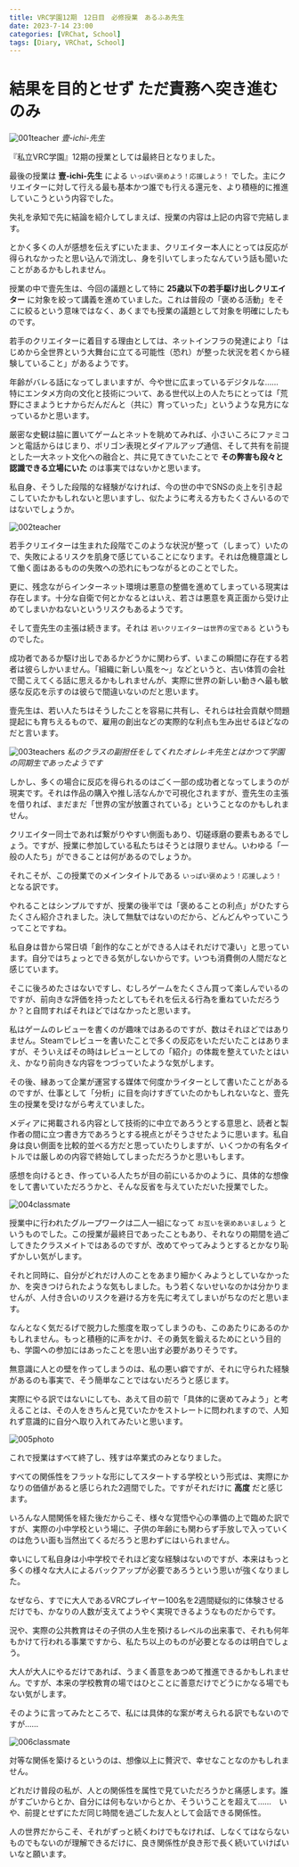 ```yaml
---
title: VRC学園12期　12日目　必修授業　あるふあ先生
date: 2023-7-14 23:00
categories: [VRChat, School]
tags: [Diary, VRChat, School]
---
```


# 結果を目的とせず ただ責務へ突き進むのみ

![001teacher](/assets/img/2023/07/vrc230714-001.png)
_壹-ichi-先生_

『私立VRC学園』12期の授業としては最終日となりました。

最後の授業は **壹-ichi-先生** による `いっぱい褒めよう！応援しよう！` でした。主にクリエイターに対して行える最も基本かつ誰でも行える還元を、より積極的に推進していこうという内容でした。

失礼を承知で先に結論を紹介してしまえば、授業の内容は上記の内容で完結します。

とかく多くの人が感想を伝えずにいたまま、クリエイター本人にとっては反応が得られなかったと思い込んで消沈し、身を引いてしまったなんていう話も聞いたことがあるかもしれません。

授業の中で壹先生は、今回の議題として特に **25歳以下の若手駆け出しクリエイター** に対象を絞って講義を進めていました。これは普段の「褒める活動」をそこに絞るという意味ではなく、あくまでも授業の議題として対象を明確にしたものです。

若手のクリエイターに着目する理由としては、ネットインフラの発達により「はじめから全世界という大舞台に立てる可能性（恐れ）が整った状況を若くから経験していること」があるようです。

年齢がバレる話になってしまいますが、今や世に広まっているデジタルな……　特にエンタメ方向の文化と技術について、ある世代以上の人たちにとっては「荒野にさまようヒナからだんだんと（共に）育っていった」というような見方になっているかと思います。

厳密な史観は脇に置いてゲームとネットを眺めてみれば、小さいころにファミコンと電話からはじまり、ポリゴン表現とダイアルアップ通信、そして共有を前提とした一大ネット文化への融合と、共に見てきていたことで **その弊害も段々と認識できる立場にいた** のは事実ではないかと思います。

私自身、そうした段階的な経験がなければ、今の世の中でSNSの炎上を引き起こしていたかもしれないと思いますし、似たように考える方もたくさんいるのではないでしょうか。

![002teacher](/assets/img/2023/07/vrc230714-002.png)

若手クリエイターは生まれた段階でこのような状況が整って（しまって）いたので、失敗によるリスクを肌身で感じていることになります。それは危機意識として働く面はあるものの失敗への恐れにもつながるとのことでした。

更に、残念ながらインターネット環境は悪意の整備を進めてしまっている現実は存在します。十分な自衛で何とかなるとはいえ、若さは悪意を真正面から受け止めてしまいかねないというリスクもあるようです。

そして壹先生の主張は続きます。それは `若いクリエイターは世界の宝である` というものでした。

成功者であるか駆け出しであるかどうかに関わらず、いまこの瞬間に存在する若者は彼らしかいません。「組織に新しい風を～」などというと、古い体質の会社で聞こえてくる話に思えるかもしれませんが、実際に世界の新しい動きへ最も敏感な反応を示すのは彼らで間違いないのだと思います。

壹先生は、若い人たちはそうしたことを容易に共有し、それらは社会貢献や問題提起にも育ちえるもので、雇用の創出などの実際的な利点も生み出せるほどなのだと言います。

![003teachers](/assets/img/2023/07/vrc230714-003.png)
_私のクラスの副担任をしてくれたオレレキ先生とはかつて学園の同期生であったようです_

しかし、多くの場合に反応を得られるのはごく一部の成功者となってしまうのが現実です。それは作品の購入や推し活なんかで可視化されますが、壹先生の主張を借りれば、まだまだ「世界の宝が放置されている」ということなのかもしれません。

クリエイター同士であれば繋がりやすい側面もあり、切磋琢磨の要素もあるでしょう。ですが、授業に参加している私たちはそうとは限りません。いわゆる「一般の人たち」ができることは何があるのでしょうか。

それこそが、この授業でのメインタイトルである `いっぱい褒めよう！応援しよう！` となる訳です。

やれることはシンプルですが、授業の後半では「褒めることの利点」がひたすらたくさん紹介されました。決して無駄ではないのだから、どんどんやっていこうってことですね。

私自身は昔から常日頃「創作的なことができる人はそれだけで凄い」と思っています。自分ではちょっとできる気がしないからです。いつも消費側の人間だなと感じています。

そこに後ろめたさはないですし、むしろゲームをたくさん買って楽しんでいるのですが、前向きな評価を持ったとしてもそれを伝える行為を重ねていただろうか？と自問すればそれほどではなかったと思います。

私はゲームのレビューを書くのが趣味ではあるのですが、数はそれほどではありません。Steamでレビューを書いたことで多くの反応をいただいたことはありますが、そういえばその時はレビューとしての「紹介」の体裁を整えていたとはいえ、かなり前向きな内容をつづっていたような気がします。

その後、縁あって企業が運営する媒体で何度かライターとして書いたことがあるのですが、仕事として「分析」に目を向けすぎていたのかもしれないなと、壹先生の授業を受けながら考えていました。

メディアに掲載される内容として技術的に中立であろうとする意思と、読者と製作者の間に立つ書き方であろうとする視点とがそうさせたように思います。私自身は良い側面を比較的並べる方だと思っていたりしますが、いくつかの有名タイトルでは厳しめの内容で終始してしまっただろうかと思いもします。

感想を向けるとき、作っている人たちが目の前にいるかのように、具体的な想像をして書いていただろうかと、そんな反省を与えていただいた授業でした。

![004classmate](/assets/img/2023/07/vrc230714-004.png)

授業中に行われたグループワークは二人一組になって `お互いを褒めあいましょう` というものでした。この授業が最終日であったこともあり、それなりの期間を過ごしてきたクラスメイトではあるのですが、改めてやってみようとするとかなり恥ずかしい気がします。

それと同時に、自分がどれだけ人のことをあまり細かくみようとしていなかったか、を突きつけられたような気もしました。もう若くないせいなのかは分かりませんが、人付き合いのリスクを避ける方を先に考えてしまいがちなのだと思います。

なんとなく気だるげで脱力した態度を取ってしまうのも、このあたりにあるのかもしれません。もっと積極的に声をかけ、その勇気を鍛えるためにという目的も、学園への参加にはあったことを思い出す必要がありそうです。

無意識に人との壁を作ってしまうのは、私の悪い癖ですが、それに守られた経験があるのも事実で、そう簡単なことではないだろうと感じます。

実際にやる訳ではないにしても、あえて目の前で「具体的に褒めてみよう」と考えることは、その人をきちんと見ていたかをストレートに問われますので、人知れず意識的に自分へ取り入れてみたいと思います。

![005photo](/assets/img/2023/07/vrc230714-005.png)

これで授業はすべて終了し、残すは卒業式のみとなりました。

すべての関係性をフラットな形にしてスタートする学校という形式は、実際にかなりの価値があると感じられた2週間でした。ですがそれだけに **高度** だと感じます。

いろんな人間関係を経た後だからこそ、様々な覚悟や心の準備の上で臨めた訳ですが、実際の小中学校という場に、子供の年齢にも関わらず手放しで入っていくのは危うい面も当然出てくるだろうと思わずにはいられません。

幸いにして私自身は小中学校でそれほど変な経験はないのですが、本来はもっと多くの様々な大人によるバックアップが必要であろうという思いが強くなりました。

なぜなら、すでに大人であるVRCプレイヤー100名を2週間疑似的に体験させるだけでも、かなりの人数が支えてようやく実現できるようなものだからです。

況や、実際の公共教育はその子供の人生を預けるレベルの出来事で、それも何年もかけて行われる事業ですから、私たち以上のものが必要となるのは明白でしょう。

大人が大人にやるだけであれば、うまく善意をあつめて推進できるかもしれません。ですが、本来の学校教育の場ではひとことに善意だけでどうにかなる場でもない気がします。

そのように言ってみたところで、私には具体的な案が考えられる訳でもないのですが……

![006classmate](/assets/img/2023/07/vrc230714-006.png)

対等な関係を築けるというのは、想像以上に贅沢で、幸せなことなのかもしれません。

どれだけ普段の私が、人との関係性を属性で見ていただろうかと痛感します。誰がすごいからとか、自分には何もないからとか、そういうことを超えて……　いや、前提とせずにただ同じ時間を過ごした友人として会話できる関係性。

人の世界だからこそ、それがずっと続くわけでもなければ、しなくてはならないものでもないのが理解できるだけに、良き関係性が良き形で長く続いていけばいいなと願います。